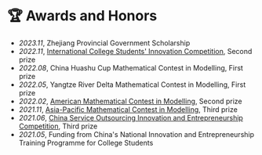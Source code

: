 # 🏆 Awards and Honors
- *2023.11*, Zhejiang Provincial Government Scholarship
- *2022.11*, [International College Students' Innovation Competition](https://www.pilcchina.org/home), Second prize
- *2022.08*, China Huashu Cup Mathematical Contest in Modelling, First prize
- *2022.05*, Yangtze River Delta Mathematical Contest in Modelling, First prize
- *2022.02*, [American Mathematical Contest in Modelling](https://www.comap.com/contests/mcm-icm), Second prize
- *2021.11*, [Asia-Pacific Mathematical Contest in Modelling](http://www.apmcm.org/?language=en), Third prize
- *2021.06*, [China Service Outsourcing Innovation and Entrepreneurship Competition](http://www.fwwb.org.cn/), Third prize
- *2021.05*, Funding from China's National Innovation and Entrepreneurship Training Programme for College Students